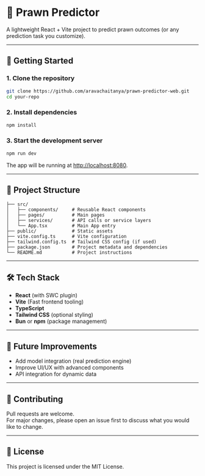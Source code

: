 
# 🦐 Prawn Predictor

A lightweight React + Vite project to predict prawn outcomes (or any prediction task you customize).

---

## 🚀 Getting Started

### 1. Clone the repository
```bash
git clone https://github.com/aravachaitanya/prawn-predictor-web.git
cd your-repo
```

### 2. Install dependencies
```bash
npm install
```

### 3. Start the development server
```bash
npm run dev
```

The app will be running at [http://localhost:8080](http://localhost:8080).

---

## 📁 Project Structure

```plaintext
├── src/
│   ├── components/     # Reusable React components
│   ├── pages/          # Main pages
│   ├── services/       # API calls or service layers
│   └── App.tsx         # Main App entry
├── public/             # Static assets
├── vite.config.ts      # Vite configuration
├── tailwind.config.ts  # Tailwind CSS config (if used)
├── package.json        # Project metadata and dependencies
└── README.md           # Project instructions
```

---

## 🛠 Tech Stack

- **React** (with SWC plugin)
- **Vite** (Fast frontend tooling)
- **TypeScript**
- **Tailwind CSS** (optional styling)
- **Bun** or **npm** (package management)

---

## 🧠 Future Improvements
- Add model integration (real prediction engine)
- Improve UI/UX with advanced components
- API integration for dynamic data

---

## 🤝 Contributing

Pull requests are welcome.  
For major changes, please open an issue first to discuss what you would like to change.

---

## 📝 License

This project is licensed under the MIT License.
